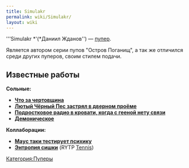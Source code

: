 ```yaml
---
title: Simulakr
permalink: wiki/Simulakr/
layout: wiki
---
```


'''Simulakr *'(*Даниил Жданов'') — [пупер](Пуперы "wikilink").

Является автором серии пупов "Остров Поганищ", а так же отличился среди
других пуперов, своим стилем подачи.

## Известные работы

**Сольные:**

-   **[Что за чертовщина](https://youtu.be/Sv4AMPBlewM)**
-   **[Лютый Чёрный Пес застрял в дверном
    проёме](https://youtu.be/akFvbezSOpg)**
-   **[Подростковое радио в кровати, когда с гееной нету
    связи](https://youtu.be/uz4Mx8s8Cno)**
-   **[Демоническое](https://youtu.be/YrlvhlE84DA)**

**Коллаборации:**

-   [**Маyс таки тестирyет психикy**](https://youtu.be/i34Ju74Jxcg)
-   [**Энтропия сишки**](https://youtu.be/DhXsx7B0O4w) (RYTP
    [Tennis](Теннис "wikilink"))

[Категория:Пуперы](Категория:Пуперы "wikilink")

